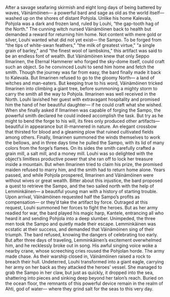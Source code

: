 After a savage seafaring skirmish and eight long days of being  battered by waves, Väinämöinen— a powerful bard and  sage as old as the world itself— washed up on the shores  of distant Pohjola. Unlike his home Kalevala, Pohjola was  a dark and frozen land, ruled by Louhi, “the gap-tooth  hag of the North." The cunning witch nursed Väinämöinen  back to health but demanded a reward for  returning him home. Not content with mere gold or silver, Louhi wanted what did not yet exist—  the Sampo. To be forged from “the tips of white-swan feathers," “the milk of greatest virtue," “a single grain of barley," and  “the finest wool of lambskins," this artifact was said to be  an endless font of wealth. But Väinämöinen knew that  only Seppo Ilmarinen, the Eternal Hammerer who forged  the sky-dome itself, could craft such an object. So he convinced Louhi to send him  home and fetch the smith. Though the journey was far from easy,  the bard finally made it back to Kalevala. But Ilmarinen refused to go to the gloomy  North— a land of witches and man-eaters. But keeping true to his word, Väinämöinen tricked Ilmarinen  into climbing a giant tree, before summoning a mighty storm  to carry the smith all the way to Pohjola. Ilmarinen was well received in the North. Louhi lavished her guest with  extravagant hospitality and promised him the hand  of her beautiful daughter— if he could craft what she wished. When she finally asked if Ilmarinen  was capable of forging the Sampo, the powerful smith declared he could  indeed accomplish the task. But try as he might to bend  the forge to his will, its fires only produced other artifacts— beautiful in appearance but  ill-mannered in nature. An elegant crossbow that  thirsted for blood and a gleaming plow that ruined cultivated fields among others. Finally, Ilmarinen summoned the winds  themselves to work the bellows, and in three days time he  pulled the Sampo, with its lid of many colors from  the forge’s flames. On its sides the smith carefully crafted  a grain mill, a salt mill, and a money mill. Louhi was so delighted with the object’s  limitless productive power that she ran off to lock her treasure  inside a mountain. But when Ilmarinen tried to  claim his prize, the promised maiden refused to marry him, and the smith had to return home alone. Years passed, and while  Pohjola prospered, Ilmarinen and Väinämöinen were without  wives or great wealth. Bitter about this injustice, the bard  proposed a quest to retrieve the Sampo, and the two sailed north with the  help of Lemminkäinen— a beautiful young man with a history  of starting trouble. Upon arrival, Väinämöinen requested half  the Sampo’s profits as compensation— or they’d take the artifact by force. Outraged at this request, Louhi summoned  her forces to fight the heroes. But as her army readied for war,  the bard played his magic harp, Kantele, entrancing all who heard it and sending  Pohjola into a deep slumber. Unimpeded, the three men took the Sampo  and quietly made their escape. Lemminkäinen was ecstatic  at their success, and demanded that Väinämöinen sing  of their triumph. The bard refused, knowing the dangers  of celebrating too early. But after three days of traveling,  Lemminkäinen’s excitement overwhelmed him, and he recklessly broke out in song. His awful singing voice woke  a nearby crane, whose screeching cries roused  the Pohjolan horde. The army made chase. As their warship closed in, Väinämöinen  raised a rock to breach their hull. Undeterred, Louhi transformed  into a giant eagle, carrying her army on her back as they  attacked the heroes’ vessel. She managed to grab the Sampo  in her claw, but just as quickly, it dropped into  the sea, shattering into pieces and sinking deep beyond her talon’s reach. Buried on the ocean floor, the remnants of this powerful device  remain in the realm of Ahti, god of water— where they grind salt for the seas  to this very day. 